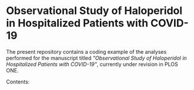 # Observational Study of Haloperidol in Hospitalized Patients with COVID-19

The present repository contains a coding example of the analyses performed for the manuscript titled *"Observational Study of Haloperidol in Hospitalized Patients with COVID-19"*, currently under revision in PLOS ONE. 

Contents: 
